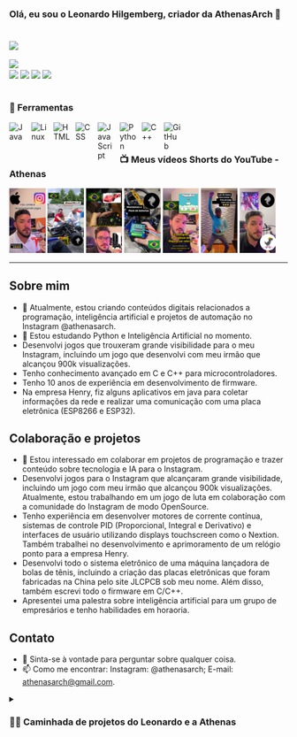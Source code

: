 ### Olá, eu sou o Leonardo Hilgemberg, criador da AthenasArch 👋

#

<picture>
  
<!--  Para criar as caixas do mesmo tamanho:  -->
<!--    <img width="42%" src="link"> (para o 1 elemento) e <img width="50%" src="link">  -->
<source 
  srcset="https://github-readme-stats.vercel.app/api?username=AthenasArch&show_icons=true&theme=radical"
  media="(prefers-color-scheme: dark)"
/>
<source
  srcset="https://github-readme-stats.vercel.app/api?username=AthenasArch&show_icons=true"
  media="(prefers-color-scheme: light), (prefers-color-scheme: no-preference)"
/>
<img width="50%" src="https://github-readme-stats.vercel.app/api?username=AthenasArch&show_icons=true" />
</picture>

<a href="https://github.com/anuraghazra/convoychat">
  <img width="38%" src="https://github-readme-stats.vercel.app/api/top-langs/?username=AthenasArch&layout=compact&theme=radical" />
</a>

<div>
  <!-- Link do youtube -->
	<a href="https://www.youtube.com/channel/UCpN0rPQxaVmqBYqXyltqowQ" target="_blank"><img src="https://img.shields.io/badge/YouTube-FF0000?style=for-the-badge&logo=youtube&logoColor=white" target="_blank"></a>
  	<a href="hathenasarch@gmail.com" target="_blank"><img src="https://img.shields.io/badge/Gmail-D14836?style=for-the-badge&logo=gmail&logoColor=white" target="_blank"></a>
  <a href="https://instagram.com/athenasarch?igshid=YmMyMTA2M2Y=" target="_blank"><img src="https://img.shields.io/badge/Instagram-E4405F?style=for-the-badge&logo=instagram&logoColor=white" target="_blank"></a>
    <a href="https://www.linkedin.com/in/athenas-arch-0159701b7/?original_referer=" target="_blank"><img src="https://img.shields.io/badge/LinkedIn-0077B5?style=for-the-badge&logo=linkedin&logoColor=white" target="_blank"></a>
</div>
<!-- "#" = (faz uma linha/borda simples) -->

#

### 🧰 Ferramentas

<img align="left" alt="Java" width="30px" style="padding-right:10px;" src="https://cdn.jsdelivr.net/gh/devicons/devicon/icons/java/java-original.svg"/>
<img align="left" alt="Linux" width="30px" style="padding-right:10px;" src="https://cdn.jsdelivr.net/gh/devicons/devicon/icons/linux/linux-original.svg" />
<img align="left" alt="HTML" width="30px" style="padding-right:10px;" src="https://cdn.jsdelivr.net/gh/devicons/devicon/icons/html5/html5-plain.svg" />
<img align="left" alt="CSS" width="30px" style="padding-right:10px;" src="https://cdn.jsdelivr.net/gh/devicons/devicon/icons/css3/css3-plain.svg" />
<img align="left" alt="JavaScript" width="30px" style="padding-right:10px;" src="https://cdn.jsdelivr.net/gh/devicons/devicon/icons/javascript/javascript-plain.svg" />
<img align="left" alt="Python" width="30px" style="padding-right:10px;" src="https://cdn.jsdelivr.net/gh/devicons/devicon/icons/python/python-plain.svg" />
<img align="left" alt="C++" width="30px" style="padding-right:10px;" src="https://cdn.jsdelivr.net/gh/devicons/devicon/icons/cplusplus/cplusplus-line.svg" />
<img align="left" alt="GitHub" width="30px" style="padding-right:10px;" src="https://cdn.jsdelivr.net/gh/devicons/devicon/icons/github/github-original.svg" />
<br />

#

### 📺 Meus vídeos Shorts do YouTube - Athenas

<!-- BEGIN YOUTUBE-CARDS -->

<div>
	<!-- Video de porque começar com jogos -->
	<a href="https://youtube.com/shorts/N5RL5DKm5p0?feature=share" target="_blank"><img width="13%" src="https://github.com/AthenasArch/imagensDeVideos/blob/0a299a9845981f74e181750898f092525f1dab3b/1E6DD00A-5C13-42AC-9FB9-514D0D314288.jpg" target="_blank"></a>
	<!-- Video tiramos potencia do Kart - OK -->
	<a href="https://youtu.be/_nk-C8XDj_w" target="_blank"><img width="13%" src="https://github.com/AthenasArch/imagensDeVideos/blob/0a299a9845981f74e181750898f092525f1dab3b/3A60DC70-1304-4809-A6F1-5E23CDBBFCA8.jpg" target="_blank"></a>
	<!-- Video carrinho de controle remoto - OK -->
	<a href="https://youtube.com/shorts/QEdMzgKsc94?feature=share" target="_blank"><img width="13%" src="https://github.com/AthenasArch/imagensDeVideos/blob/0a299a9845981f74e181750898f092525f1dab3b/46604307-9B78-4AF4-A21B-1AF7967E6A1E.jpg" target="_blank"></a>
	<!-- Video das baterias do Kart - OK -->
	<a href="https://youtu.be/F3zob1KNGSw" target="_blank"><img width="13%" src="https://github.com/AthenasArch/imagensDeVideos/blob/0a299a9845981f74e181750898f092525f1dab3b/BABA0FDF-3769-4FA5-AB60-0873AADB26FD.jpg" target="_blank"></a>
	<!-- Video do meu jogo do Flappy Bird - OK -->
	<a href="https://youtu.be/oxTepLcOX7k" target="_blank"><img width="13%" src="https://github.com/AthenasArch/imagensDeVideos/blob/0a299a9845981f74e181750898f092525f1dab3b/D3AEC4A9-DDF1-49B1-9162-DB5CDC7A3345.jpg" target="_blank"></a>
	<!-- Video do jogo do Luiz-Di-Game - OK -->
	<a href="https://youtube.com/shorts/G_Flz1Z6nwo?feature=share" target="_blank"><img width="13%" src="https://github.com/AthenasArch/imagensDeVideos/blob/db9848dbed15541877134b0d37c96c8acba185d3/LuizDiGame.jpg" target="_blank"></a>
	<!-- Video do jogo do The-Google-Dino - OK -->
	<a href="https://youtu.be/fc71e82lFhM" target="_blank"><img width="13%" src="https://github.com/AthenasArch/imagensDeVideos/blob/db9848dbed15541877134b0d37c96c8acba185d3/The-Google-Dino.jpg" target="_blank"></a>
</div>	
<!-- END SHORTS DO YOUTUBE-CARDS -->

<!-- "#" = (faz uma linha/borda simples) -->
---

## Sobre mim
- 🔭 Atualmente, estou criando conteúdos digitais relacionados a programação, inteligência artificial e projetos de automação no Instagram @athenasarch.
- 🌱 Estou estudando Python e Inteligência Artificial no momento.
- Desenvolvi jogos que trouxeram grande visibilidade para o meu Instagram, incluindo um jogo que desenvolvi com meu irmão que alcançou 900k visualizações.
- Tenho conhecimento avançado em C e C++ para microcontroladores.
- Tenho 10 anos de experiência em desenvolvimento de firmware.
- Na empresa Henry, fiz alguns aplicativos em java para coletar informações da rede e realizar uma comunicação com uma placa eletrônica (ESP8266 e ESP32).
## Colaboração e projetos
- 👯 Estou interessado em colaborar em projetos de programação e trazer conteúdo sobre tecnologia e IA para o Instagram.
- Desenvolvi jogos para o Instagram que alcançaram grande visibilidade, incluindo um jogo com meu irmão que alcançou 900k visualizações. Atualmente, estou trabalhando em um jogo de luta em colaboração com a comunidade do Instagram de modo OpenSource.
- Tenho experiência em desenvolver motores de corrente contínua, sistemas de controle PID (Proporcional, Integral e Derivativo) e interfaces de usuário utilizando displays touchscreen como o Nextion. Também trabalhei no desenvolvimento e aprimoramento de um relógio ponto para a empresa Henry.
- Desenvolvi todo o sistema eletrônico de uma máquina lançadora de bolas de tênis, incluindo a criação das placas eletrônicas que foram fabricadas na China pelo site JLCPCB sob meu nome. Além disso, também escrevi todo o firmware em C/C++.
- Apresentei uma palestra sobre inteligência artificial para um grupo de empresários e tenho habilidades em horaoria.
## Contato
- 💬 Sinta-se à vontade para perguntar sobre qualquer coisa.
- 📫 Como me encontrar: Instagram: @athenasarch; E-mail: athenasarch@gmail.com.

<details>
 <summary><h3>👨‍💻 Caminhada de projetos do Leonardo e a Athenas</h3></summary>
   - Eu sou o leonardo Hilgemberg.
</details>
<!--
&theme=THEME_NAME
**AthenasArch/AthenasArch** is a ✨ _special_ ✨ repository because its `README.md` (this file) appears on your GitHub profile.



Here are some ideas to get you started:


-->

